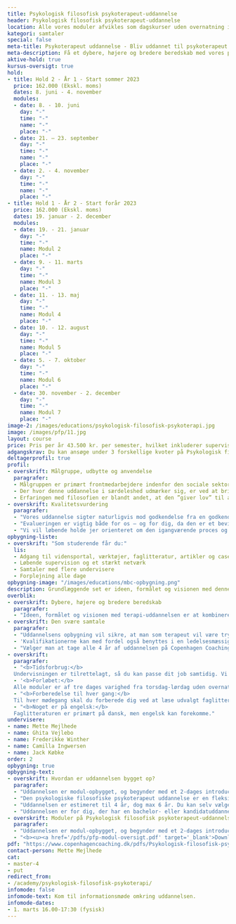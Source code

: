 ```yaml
---
title: Psykologisk filosofisk psykoterapeut-uddannelse
header: Psykologisk filosofisk psykoterapeut-uddannelse
location: Alle vores moduler afvikles som dagskurser uden overnatning i vores undervisningslokaler på Blegdamsvej 104D, 3. sal, 2100 København Ø, dog med undtagelse af det todages intromodul, der afvikles som internat med én overnatning.
kategori: samtaler
special: false
meta-title: Psykoterapeut uddannelse - Bliv uddannet til psykoterapeut hos CCC
meta-description: Få et dybere, højere og bredere beredskab med vores psykoterapeut uddannelse, der klæder dig på til at varetage de svære samtaler - psykologisk og filosofisk. Læs mere her.
aktive-hold: true
kursus-oversigt: true
hold:
- title: Hold 2 - År 1 - Start sommer 2023
  price: 162.000 (Ekskl. moms)
  dates: 8. juni - 4. november
  modules:
  - date: 8. - 10. juni
    day: "-"
    time: "-"
    name: "-"
    place: "-"
  - date: 21. – 23. september
    day: "-"
    time: "-"
    name: "-"
    place: "-"
  - date: 2. - 4. november
    day: "-"
    time: "-"
    name: "-"
    place: "-"
- title: Hold 1 - År 2 - Start forår 2023
  price: 162.000 (Ekskl. moms)
  dates: 19. januar - 2. december
  modules:
  - date: 19. - 21. januar
    day: "-"
    time: "-"
    name: Modul 2
    place: "-"
  - date: 9. - 11. marts
    day: "-"
    time: "-"
    name: Modul 3
    place: "-"
  - date: 11. - 13. maj
    day: "-"
    time: "-"
    name: Modul 4
    place: "-"
  - date: 10. - 12. august
    day: "-"
    time: "-"
    name: Modul 5
    place: "-"
  - date: 5. - 7. oktober
    day: "-"
    time: "-"
    name: Modul 6
    place: "-"
  - date: 30. november - 2. december
    day: "-"
    time: "-"
    name: Modul 7
    place: "-"
image-2: /images/educations/psykologisk-filosofisk-psykoterapi.jpg
image: /images/pfp/11.jpg
layout: course
price: Pris per år 43.500 kr. per semester, hvilket inkluderer supervision i løbet af alle fire år.<br><br>Samlet pris for alle fire år 174.000 kr.<br><br>Egenterapi er ikke inkluderet i kursusprisen.<br><br>Der må forventes en årlig prisregulering på 3%.
adgangskrav: Du kan ansøge under 3 forskellige kvoter på Psykologisk filosofisk psykoterapeut-uddannelsen.<br><b><u><a href="/pdfs/PFP-adgangskrav.pdf" target="_blank">Download folder omkring adgangskrav</a></u></b>
deltagerprofil: true
profil:
- overskrift: Målgruppe, udbytte og anvendelse
  paragrafer:
  - Målgruppen er primært frontmedarbejdere indenfor den sociale sektor og behandlings-forvaltning, dvs. behandlere i kommunalt regi, job-center-medarbejdere, men også (mellem)ledere, team-ledere, HR-medarbejdere og mennesker, der generelt arbejder med dialog og mellemmenneskelig kommunikation i grupper såvel som individuelt (fx borgere, kunder, klienter, kollegaer, etc.) vil finde anvendelse i uddannelsens effekter, virkninger og opøvede færdigheder, fx ift konflikthåndtering og målrettede samtaler.
  - Der hvor denne uddannelse i særdeleshed udmærker sig, er ved at bringe filosofien ind som en ligeværdig partner til psykologien i en terapeutisk sammenhæng. Konkret kan man argumentere for, at filosofien lader klienterne tale rundt om en given episode på en måde, der tillader, at de kun føler det, de kan rumme, uden en direkte konfrontation med en dertil følelse af skam, skyld og mindreværd.
  - Erfaringen med filosofien er blandt andet, at den ”giver lov” til at arbejde med underliggende dybe ubevidste lag, uden at man bliver fanget ind i de mere personlighedspsykologiske forsvarsmekanismer. Mulighederne for menneskelig udvikling og healing af dybe sår har optimale muligheder ved denne terapeutiske kombination.
- overskrift: Kvalitetsvurdering
  paragrafer:
  - "Vores uddannelse sigter naturligvis mod godkendelse fra en godkendt dansk Psykoterapeutforening, således at vi som leverandør og privat udbyder lever op til de ministerielle krav for private psykoterapeutuddannelser uden afvigelser."
  - "Evalueringen er vigtig både for os – og for dig, da den er et bevis og en dokumentation for, at vores uddannelse er tidssvarende, og at standarden i undervisningen lever op til de ministerielle kvalitetskriterier. For at blive evalueret og godkendt kræves der en stærk sammenhæng imellem de teoretiske grundpiller, som uddannelsen hviler på, de metoder vi underviser dig i, litteraturen vi anbefaler dig at læse og måden, vi eksaminerer dig på."
  - "Vi vil løbende holde jer orienteret om den igangværende proces og I er altid velkomne til at spørge os, hvis I ønsker yderligere information omkring vores uddannelse."
opbygning-liste:
- overskrift: "Som studerende får du:"
  lis:
  - Adgang til vidensportal, værktøjer, faglitteratur, artikler og cases
  - Løbende supervision og et stærkt netværk
  - Samtaler med flere undervisere
  - Forplejning alle dage
opbygning-image: "/images/educations/mbc-opbygning.png"
description: Grundlæggende set er ideen, formålet og visionen med denne 4-årige terapi-uddannelse at kombinere, nuancere og kvalificere samarbejdet mellem den filosofiske tradition og dannelse og den psykologiske og psykoterapeutiske tradition og dannelse.
overblik:
- overskrift: Dybere, højere og bredere beredskab
  paragrafer:
  - "Ideen, formålet og visionen med terapi-uddannelsen er at kombinere og kvalificere den filosofiske tradition med den psykologiske og psykoterapeutiske tradition. Uddannelsen tilbyder et dybere og bredere beredskab at møde sin klient/borger og sig selv med. Gennem psykologiske og filosofiske metoder og øvelser, teoretisk såvel som praktisk, dannes den kommende terapeut på denne uddannelse i at kunne møde det andet menneske som menneske og med-menneske."
- overskrift: Den svære samtale
  paragrafer:
  - "Uddannelsens opbygning vil sikre, at man som terapeut vil være tryg ved at samtalen bevæger sig ind på langt de fleste livsområder. Disse kvalifikationer kan med fordel anvendes i forskellige pædagogiske og sociale sammenhænge, hvor man har en tættere kontakt med borgeren, uanset om det er som frontmedarbejder på jobcentre, sagsbehandler i et børn- og ungeteam eller andet."
  - 'Kvalifikationerne kan med fordel også benyttes i en ledelsesmæssig sammenhæng. Dette kan f.eks. være i forhold til at føle sig personligt rustet til kvalificering af medarbejdernes målsætninger, ”den svære samtale” om sygefravær, samarbejdsvanskeligheder eller misbrugsadfærd. Det kan også være kvalificering/specificering af ønsker om at avancere i egen karriere.'
  - "Vælger man at tage alle 4 år af uddannelsen på Copenhagen Coaching Center, vil man erhverve sig kvalifikationer til at arbejde som psykoterapeut på langt de fleste områder."
- overskrift: 
  paragrafer:
  - "<b>Tidsforbrug:</b>
  Undervisningen er tilrettelagt, så du kan passe dit job samtidig. Vi mødes hver anden måned, og imellem hver mødegang mødes du også med din træningsgruppe. Ift. forberedelse af det afsluttende eksamensmodul på hvert semester, må der forventes at skulle afsættes lidt ekstra tid."
  - '<b>Forløbet:</b>
  Alle moduler er af tre dages varighed fra torsdag-lørdag uden overnatning. Intromodulet varer dog kun to dage, fra torsdag til og med fredag, med overnatning.'
  - "<b>Forberedelse til hver gang:</b>
  Til hver mødegang skal du forberede dig ved at læse udvalgt faglitteratur og løse mindre opgaver enten alene eller med din træningsgruppe. Vi bruger en digital studieportal, hvor du har adgang til alt materiale fra uddannelsen. Her kan du også kommunikere med undervisere og medstuderende."
  - "<b>Noget er på engelsk:</b>
  Faglitteraturen er primært på dansk, men engelsk kan forekomme."
undervisere:
- name: Mette Mejlhede
- name: Ghita Vejlebo
- name: Frederikke Winther
- name: Camilla Ingwersen
- name: Jack Købke
order: 2
opbygning: true
opbygning-text:
- overskrift: Hvordan er uddannelsen bygget op?
  paragrafer:
  - "Uddannelsen er modul-opbygget, og begynder med et 2-dages introducerende internat. Hvert år består derudover af 6-7 grundmoduler af tre dages varighed uden overnatning. Uddannelsen er 4-årig, og hvert halve/hele år afsluttes med en skriftlig/mundtlig og/eller praktisk prøve og/eller eksamen. Det første år er mildere og bredere ift arbejdet med sig selv, og egne færdigheder. Som årene skrider frem, bliver det mere og mere dybdegående og specialiseret. Det er en forudsætning for gennemførsel, at hver deltager opfylder det antal timer, som skal bruges på egen terapi, terapeutisk praksis, træningstimer i gruppe, samt feedback og supervision på egen praksis."
  - "Den psykologiske filosofiske psykoterapeut uddannelse er en fleksibel videreuddannelse i moduler, som kan tages samtidig med, at du passer dit job. Intentionen er, du som udgangspunkt arbejder med opgaver, der relaterer sig til dit arbejde eller interesseområde."
  - "Uddannelsen er estimeret til 4 år, dog max 6 år. Du kan selv vælge tempoet."
  - "Uddannelsen er for dig, der har en bachelor- eller kandidatuddannelse inden for området og mindst to års relevant erhvervserfaring. Der kan også ansøges om realkompetence-vurdering, hvis du har en anden uddannelsesmæssig baggrund. Det vil bero på en individuel vurdering og samtale."
- overskrift: Moduler på Psykologisk filosofisk psykoterapeut-uddannelsen
  paragrafer:
  - "Uddannelsen er modul-opbygget, og begynder med et 2-dages introducerende internat. Hvert år består derudover af 6/7 grundmoduler af tre dages varighed uden overnatning. Uddannelsen er 4-årig, og hvert halve år slutter med en skriftlig/mundtlig og/eller praktisk prøve og/eller eksamen. Det første år er mildere og bredere ift arbejdet med sig selv, og egne færdigheder. Som årene skrider frem, bliver det mere og mere dybdegående og specialiseret. Det er en forudsætning for gennemførsel, at hver deltager opfylder det antal timer, som skal bruges på egen terapi, terapeutisk praksis, træningstimer i gruppe, samt feedback og supervision på egen praksis."
  - "<b><u><a href='/pdfs/pfp-modul-oversigt.pdf' target='_blank'>Download moduloversigt her</a></b></u>"
pdf: "https://www.copenhagencoaching.dk/pdfs/Psykologisk-filosofisk-psykoterapi-infofolder.pdf"
contact-person: Mette Mejlhede
cat:
- master-4
- put
redirect_from:
- /academy/psykologisk-filosofisk-psykoterapi/
infomode: false
infomode-text: Kom til informationsmøde omkring uddannelsen.
infomode-dates:
- 1. marts 16.00-17:30 (fysisk)
---
```


